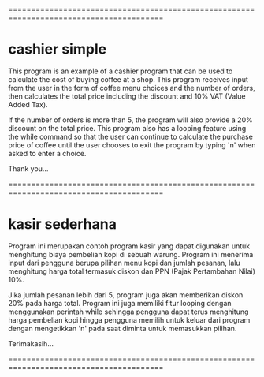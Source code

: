 ========================================================================================

# cashier simple

This program is an example of a cashier program that can be used to calculate the cost of buying coffee at a shop. This program receives input from the user in the form of coffee menu choices and the number of orders, then calculates the total price including the discount and 10% VAT (Value Added Tax).

If the number of orders is more than 5, the program will also provide a 20% discount on the total price. This program also has a looping feature using the while command so that the user can continue to calculate the purchase price of coffee until the user chooses to exit the program by typing 'n' when asked to enter a choice.

Thank you...

========================================================================================

# kasir sederhana

Program ini merupakan contoh program kasir yang dapat digunakan untuk menghitung biaya pembelian kopi di sebuah warung. Program ini menerima input dari pengguna berupa pilihan menu kopi dan jumlah pesanan, lalu menghitung harga total termasuk diskon dan PPN (Pajak Pertambahan Nilai) 10%. 

Jika jumlah pesanan lebih dari 5, program juga akan memberikan diskon 20% pada harga total. Program ini juga memiliki fitur looping dengan menggunakan perintah while sehingga pengguna dapat terus menghitung harga pembelian kopi hingga pengguna memilih untuk keluar dari program dengan mengetikkan 'n' pada saat diminta untuk memasukkan pilihan.

Terimakasih...

========================================================================================
